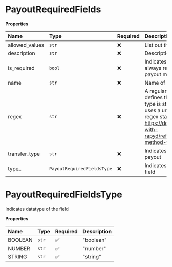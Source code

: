 # PayoutRequiredFields

**Properties**

| Name           | Type                       | Required | Description                                                                                                                                                                                                 |
| :------------- | :------------------------- | :------- | :---------------------------------------------------------------------------------------------------------------------------------------------------------------------------------------------------------- |
| allowed_values | `str`                      | ❌       | List out the allowed values                                                                                                                                                                                 |
| description    | `str`                      | ❌       | Description of the field                                                                                                                                                                                    |
| is_required    | `bool`                     | ❌       | Indicates whether the field is always required for using the payout method                                                                                                                                  |
| name           | `str`                      | ❌       | Name of the field                                                                                                                                                                                           |
| regex          | `str`                      | ❌       | A regular expression that defines the format when type is string. Note: Rapyd uses a unique variant of the regex standard https://docs.rapyd.net/build-with-rapyd/reference/payout-method-types#rapyd-regex |
| transfer_type  | `str`                      | ❌       | Indicates transfer type of the payout                                                                                                                                                                       |
| type\_         | `PayoutRequiredFieldsType` | ❌       | Indicates datatype of the field                                                                                                                                                                             |

# PayoutRequiredFieldsType

Indicates datatype of the field

**Properties**

| Name    | Type  | Required | Description |
| :------ | :---- | :------- | :---------- |
| BOOLEAN | `str` | ✅       | "boolean"   |
| NUMBER  | `str` | ✅       | "number"    |
| STRING  | `str` | ✅       | "string"    |
